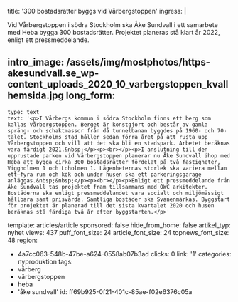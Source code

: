 title: '300 bostadsrätter byggs vid Vårbergstoppen'
ingress: |
  <p>Vid Vårbergstoppen i södra Stockholm ska Åke Sundvall i ett samarbete med Heba bygga 300 bostadsrätter. Projektet planeras stå klart år 2022, enligt ett pressmeddelande.
  </p>
  
intro_image: /assets/img/mostphotos/https-akesundvall.se_wp-content_uploads_2020_10_varbergstoppen_kvallhemsida.jpg
long_form:
  -
    type: text
    text: '<p>I Vårbergs kommun i södra Stockholm finns ett berg som kallas Vårbergstoppen. Berget är konstgjort och består av gamla spräng- och schaktmassor från då tunnelbanan byggdes på 1960- och 70-talet. Stockholms stad håller sedan förra året på att rusta upp Vårbergstoppen och vill att det ska bli en stadspark. Arbetet beräknas vara färdigt 2021.&nbsp;</p><p><br></p><p>I anslutning till den upprustade parken vid Vårbergstoppen planerar nu Åke Sundvall ihop med Heba att bygga cirka 300 bostadsrätter fördelat på två fastigheter, Viggholmen 1 och Loholmen 1. Lägenheternas storlek ska variera mellan ett–fyra rum och kök och under husen ska ett parkeringsgarage anläggas.&nbsp;&nbsp;</p><p><br></p><p>Enligt ett pressmeddelande från Åke Sundvall tas projektet fram tillsammans med OWC arkitekter. Bostäderna ska enligt pressmeddelandet vara socialt och miljömässigt hållbara samt prisvärda. Samtliga bostäder ska Svanenmärkas. Byggstart för projektet är planerad till det sista kvartalet 2020 och husen beräknas stå färdiga två år efter byggstarten.</p>'
template: articles/article
sponsored: false
hide_from_home: false
artikel_typ: nyhet
views: 437
puff_font_size: 24
article_font_size: 24
topnews_font_size: 48
region:
  - 4a7cc063-548b-47be-a624-0558ab07b3ad
clicks: 0
link: '1'
categories: nyproduktion
tags:
  - vårberg
  - vårbergstoppen
  - heba
  - 'åke sundvall'
id: ff69b925-0f21-401c-85ae-f02e6376c05a
